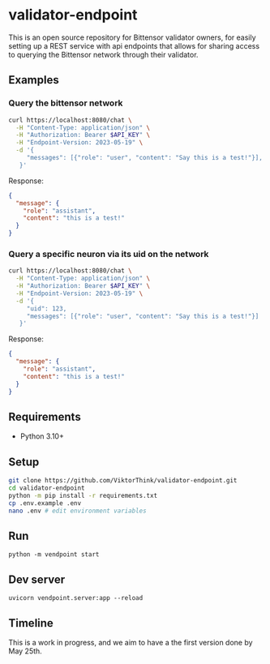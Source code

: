 # validator-endpoint

This is an open source repository for Bittensor validator owners, for easily setting
up a REST service with api endpoints that allows for sharing access to querying the Bittensor
network through their validator.

## Examples

### Query the bittensor network

```bash
curl https://localhost:8080/chat \
  -H "Content-Type: application/json" \
  -H "Authorization: Bearer $API_KEY" \
  -H "Endpoint-Version: 2023-05-19" \
  -d '{
     "messages": [{"role": "user", "content": "Say this is a test!"}],
   }'
```

Response:

```json
{
  "message": {
    "role": "assistant",
    "content": "this is a test!"
  }
}
```

### Query a specific neuron via its uid on the network

```bash
curl https://localhost:8080/chat \
  -H "Content-Type: application/json" \
  -H "Authorization: Bearer $API_KEY" \
  -H "Endpoint-Version: 2023-05-19" \
  -d '{
     "uid": 123,
     "messages": [{"role": "user", "content": "Say this is a test!"}]
   }'
```

Response:

```json
{
  "message": {
    "role": "assistant",
    "content": "this is a test!"
  }
}
```

## Requirements

- Python 3.10+

## Setup

```bash
git clone https://github.com/ViktorThink/validator-endpoint.git
cd validator-endpoint
python -m pip install -r requirements.txt
cp .env.example .env
nano .env # edit environment variables

```

## Run

```
python -m vendpoint start
```

## Dev server

```
uvicorn vendpoint.server:app --reload
```

## Timeline

This is a work in progress, and we aim to have a the first version done by May 25th.
